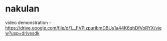 # nakulan

video demonstration - https://drive.google.com/file/d/1__FVPizpuribmDBUs1a44K6qhDfVoRYX/view?usp=drivesdk

